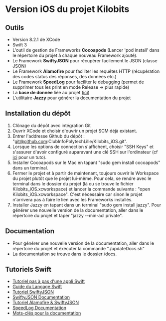 # Version iOS du projet Kilobits

## Outils
* Version 8.2.1 de XCode
* Swift 3
* L'outil de gestion de Frameworks **Cocoapods** (Lancer 'pod install' dans le répertoire du projet à chaque nouveau Framework ajouté).
* Le Framework **SwiftyJSON** pour récupérer facilement le JSON (classe JSON)
* Le Framework **Alamofire** pour faciliter les requêtes HTTP (récupération des codes status des réponses, des données etc.)
* Le Framework **SpeedLog** pour faciliter le debugging (permet de supprimer tous les print en mode Release -> plus rapide)
* La **base de donnée** liée au projet ([ici](https://github.com/ClubInfoPolytechLille/kilobits-serv))
* L'utilitaire **Jazzy** pour générer la documentation du projet

## Installation du dépôt
1. Clônage du dépôt avec intégration Git
  1. Ouvrir XCode et choisir d'ouvrir un projet SCM déjà existant.
  2. Entrer l'addresse Github du dépôt : "git@github.com:ClubInfoPolytechLille/Kilobits_iOS.git".
  3. Lorsque les options de connection s'affichent, choisir "SSH Keys" et s'assurer d'avoir configuré auparavant une clé SSH sur l'ordinateur (cf [ici](https://help.github.com/articles/connecting-to-github-with-ssh/) pour un tuto).
2. Installer Cocoapods sur le Mac en tapant "sudo gem install cocoapods" dans un terminal.
3. Fermer le projet et à partir de maintenant, toujours ouvrir le Workspace du projet plutôt que le projet lui-même. Pour cela, se rendre avec le terminal dans le dossier du projet (là ou se trouve le fichier Kilobits_iOS.xcworkspace) et lancer la commande suivante : "open Kilobits_iOS.xcworkspace". C'est nécessaire car sinon le projet n'arrivera pas à faire le lien avec les Frameworks installés.
4. Installer Jazzy en tapant dans un terminal "sudo gem install jazzy". Pour générer une nouvelle version de la documentation, aller dans le répertoire du projet et taper "jazzy --min-acl private".

## Documentation
* Pour générer une nouvelle version de la documentation, aller dans le répertoire du projet et éxécuter la commande "./updateDocs.sh"
* La documentation se trouve dans le dossier /docs.

## Tutoriels Swift
* [Tutoriel pas à pas d'une appli Swift](https://developer.apple.com/library/content/referencelibrary/GettingStarted/DevelopiOSAppsSwift/)
* [Guide du Langage Swift](https://developer.apple.com/library/content/documentation/Swift/Conceptual/Swift_Programming_Language/TheBasics.html)
* [Tutoriel SwiftyJSON](https://devdactic.com/parse-json-with-swift)
* [SwiftyJSON Documentation](https://github.com/SwiftyJSON/SwiftyJSON)
* [Tutoriel Alamofire & SwiftyJSON](https://grokswift.com/rest-with-alamofire-swiftyjson/)
* [SpeedLog Documentation](https://github.com/kostiakoval/SpeedLog/tree/master)
* [Mots-clés pour la documentation](http://stackoverflow.com/questions/24047991/does-swift-have-documentation-comments-or-tools)
